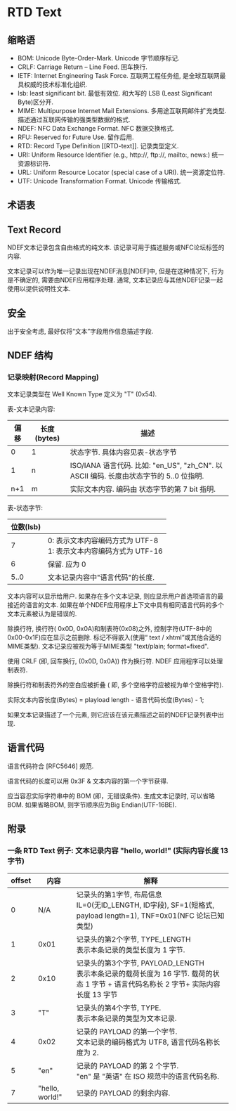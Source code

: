 # RTD Text



## 缩略语

* BOM: Unicode Byte-Order-Mark. Unicode 字节顺序标记.
* CRLF: Carriage Return – Line Feed. 回车换行. 
* IETF: Internet Engineering Task Force. 互联网工程任务组, 是全球互联网最具权威的技术标准化组织.
* lsb: least significant bit. 最低有效位. 和大写的 LSB (Least Significant Byte)区分开.
* MIME: Multipurpose Internet Mail Extensions. 多用途互联网邮件扩充类型. 描述通过互联网传输的强类型数据的格式.
* NDEF: NFC Data Exchange Format. NFC 数据交换格式.
* RFU: Reserved for Future Use. 留作后用.
* RTD: Record Type Definition [[RTD-text]]. 记录类型定义.
* URI: Uniform Resource Identifier (e.g., http://, ftp://, mailto:, news:) 统一资源标识符.
* URL: Uniform Resource Locator (special case of a URI). 统一资源定位符.
* UTF: Unicode Transformation Format. Unicode 传输格式.

## 术语表



## Text Record

NDEF文本记录包含自由格式的纯文本. 该记录可用于描述服务或NFC论坛标签的内容.

文本记录可以作为唯一记录出现在NDEF消息[NDEF]中, 但是在这种情况下, 行为是不确定的, 需要由NDEF应用程序处理. 通常, 文本记录应与其他NDEF记录一起使用以提供说明性文本.

## 安全

出于安全考虑, 最好仅将“文本”字段用作信息描述字段. 

## NDEF 结构

### 记录映射(Record Mapping)

文本记录类型在 Well Known Type 定义为 "T" (0x54).

表-文本记录内容:

| 偏移 | 长度(bytes) | 描述                                                         |
| ---- | ----------- | ------------------------------------------------------------ |
| 0    | 1           | 状态字节. 具体内容见表-状态字节                              |
| 1    | n           | ISO/IANA 语言代码. 比如: "en_US", "zh_CN". 以 ASCII 编码. 长度由状态字节的 5..0 位指明. |
| n+1  | m           | 实际文本内容. 编码由 状态字节的第 7 bit 指明.                |

表-状态字节:

| 位数(lsb) |                                                              |
| --------- | ------------------------------------------------------------ |
| 7         | 0: 表示文本内容编码方式为 UTF-8<br>1: 表示文本内容编码方式为 UTF-16 |
| 6         | 保留. 应为 0                                                 |
| 5..0      | 文本记录内容中"语言代码"的长度.                              |

文本内容可以显示给用户. 如果存在多个文本记录, 则应显示用户首选项语言的最接近的语言的文本. 如果在单个NDEF应用程序上下文中具有相同语言代码的多个文本元素被认为是错误的.

除换行符, 换行符( 0x0D, 0x0A)和制表符(0x08)之外, 控制字符(UTF-8中的0x00-0x1F)应在显示之前删除. 标记不得嵌入(使用“ text / xhtml”或其他合适的MIME类型). 文本记录应被视为等于MIME类型 "text/plain; format=fixed".

使用 CRLF (即, 回车换行, (0x0D, 0x0A)) 作为换行符. NDEF 应用程序可以处理制表符.

除换行符和制表符外的空白应被折叠 ( 即, 多个空格字符应被视为单个空格字符).

实际文本内容长度(Bytes) = playload length - 语言代码长度(Bytes) - 1;

如果文本记录描述了一个元素, 则它应该在该元素描述之前的NDEF记录列表中出现.

## 语言代码

语言代码符合 [RFC5646] 规范. 

语言代码的长度可以用 0x3F & 文本内容的第一个字节获得.

应当容忍实际字符串中的 BOM (即，无错误条件).  生成文本记录时, 可以省略BOM. 如果省略BOM, 则字节顺序应为Big Endian(UTF-16BE).

## 附录

### 一条 RTD Text 例子: 文本记录内容 "hello, world!" (实际内容长度 13 字节)

| offset | 内容            | 解释                                                         |
| ------ | --------------- | ------------------------------------------------------------ |
| 0      | N/A             | 记录头的第1字节, 布局信息<br>IL=0(无ID_LENGTH, ID字段), SF=1(短格式, payload length=1), TNF=0x01(NFC 论坛已知类型) |
| 1      | 0x01            | 记录头的第2个字节, TYPE_LENGTH<br>表示本条记录的类型长度为 1 字节. |
| 2      | 0x10            | 记录头的第3个字节, PAYLOAD_LENGTH<br>表示本条记录的载荷长度为 16 字节. 载荷的状态 1 字节 + 语言代码名称长 2 字节+ 实际内容长度 13 字节 |
| 3      | "T"             | 记录头的第4个字节, TYPE.<br> 表示本条记录的类型为文本记录.   |
| 4      | 0x02            | 记录的 PAYLOAD 的第一个字节. <br> 文本记录的编码格式为 UTF8, 语言代码名称长度为 2. |
| 5      | "en"            | 记录的 PAYLOAD 的第 2 个字节.<br> "en" 是 "英语" 在 ISO 规范中的语言代码名称. |
| 7      | "hello, world!" | 记录的 PAYLOAD 的剩余内容.                                   |

